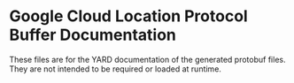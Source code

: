 # Google Cloud Location Protocol Buffer Documentation

These files are for the YARD documentation of the generated protobuf files.
They are not intended to be required or loaded at runtime.
